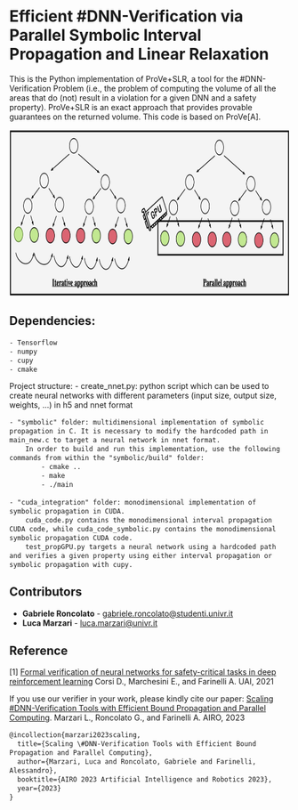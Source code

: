 # Efficient #DNN-Verification via Parallel Symbolic Interval Propagation and Linear Relaxation

This is the Python implementation of ProVe+SLR, a tool for the #DNN-Verification Problem (i.e., the problem of computing the volume of all the areas that do (not) result in a violation for a given DNN and a safety property). ProVe+SLR is an exact approach that provides provable guarantees on the returned volume. This code is based on ProVe[A].


<div style="text-align:center;">    
<img src="images/overview.png" width="850" height="300" />
</div>



## Dependencies: 
    - Tensorflow
    - numpy
    - cupy
    - cmake

Project structure:
    - create_nnet.py: python script which can be used to create neural networks with different parameters (input size, output size, weights, ...) in h5 and nnet format

    - "symbolic" folder: multidimensional implementation of symbolic propagation in C. It is necessary to modify the hardcoded path in main_new.c to target a neural network in nnet format.
        In order to build and run this implementation, use the following commands from within the "symbolic/build" folder:
            - cmake ..
            - make
            - ./main

    - "cuda_integration" folder: monodimensional implementation of symbolic propagation in CUDA.
        cuda_code.py contains the monodimensional interval propagation CUDA code, while cuda_code_symbolic.py contains the monodimensional symbolic propagation CUDA code.
        test_propGPU.py targets a neural network using a hardcoded path and verifies a given property using either interval propagation or symbolic propagation with cupy.


## Contributors
*  **Gabriele Roncolato** - gabriele.roncolato@studenti.univr.it
*  **Luca Marzari** - luca.marzari@univr.it

## Reference
[1] [Formal verification of neural networks for safety-critical tasks in deep reinforcement learning](https://proceedings.mlr.press/v161/corsi21a.html) Corsi D., Marchesini E., and Farinelli A. UAI, 2021
    
If you use our verifier in your work, please kindly cite our paper:
[Scaling #DNN-Verification Tools with Efficient Bound Propagation and Parallel Computing](https://arxiv.org/pdf/2312.05890).  Marzari L., Roncolato G., and Farinelli A. AIRO, 2023
```
@incollection{marzari2023scaling,
  title={Scaling \#DNN-Verification Tools with Efficient Bound Propagation and Parallel Computing},
  author={Marzari, Luca and Roncolato, Gabriele and Farinelli, Alessandro},
  booktitle={AIRO 2023 Artificial Intelligence and Robotics 2023},
  year={2023}
}
```
